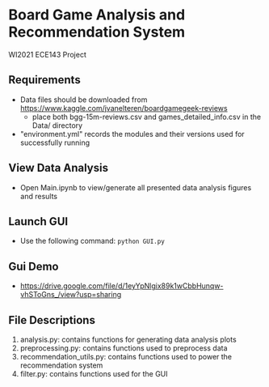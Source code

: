 # Board Game Analysis and Recommendation System
WI2021 ECE143 Project

## Requirements
- Data files should be downloaded from https://www.kaggle.com/jvanelteren/boardgamegeek-reviews
	- place both bgg-15m-reviews.csv and games_detailed_info.csv in the Data/ directory
- "environment.yml" records the modules and their versions used for successfully running

## View Data Analysis
- Open Main.ipynb to view/generate all presented data analysis figures and results

## Launch GUI
- Use the following command: `python GUI.py`

## Gui Demo
- https://drive.google.com/file/d/1eyYpNlgix89k1wCbbHunqw-vhSToGns_/view?usp=sharing

## File Descriptions
1. analysis.py: contains functions for generating data analysis plots
2. preprocessing.py: contains functions used to preprocess data
3. recommendation_utils.py: contains functions used to power the recommendation system
4. filter.py: contains functions used for the GUI
